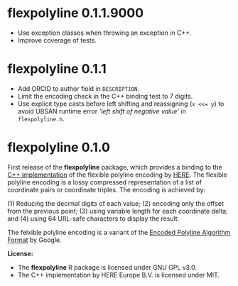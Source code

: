 # flexpolyline 0.1.1.9000

* Use exception classes when throwing an exception in C++.
* Improve coverage of tests.

# flexpolyline 0.1.1

* Add ORCID to author field in `DESCRIPTION`.
* Limit the encoding check in the C++ binding test to 7 digits.
* Use explicit type casts before left shifting and reassigning (`x <<= y`) to avoid UBSAN runtime error *'left shift of negative value'* in `flexpolyline.h`.

# flexpolyline 0.1.0

First release of the **flexpolyline** package, which provides a binding to the
[C++ implementation](https://github.com/heremaps/flexible-polyline/tree/master/cpp) of the
flexible polyline encoding by [HERE](https://github.com/heremaps/flexible-polyline).
The flexible polyline encoding is a lossy compressed representation of a list of
coordinate pairs or coordinate triples. The encoding is achieved by:

(1) Reducing the decimal digits of each value;
(2) encoding only the offset from the previous point;
(3) using variable length for each coordinate delta; and
(4) using 64 URL-safe characters to display the result.

The felxible polyline encoding is a variant of the [Encoded Polyline Algorithm Format](https://developers.google.com/maps/documentation/utilities/polylinealgorithm) by Google.

**License:**

* The **flexpolyline** R package is licensed under GNU GPL v3.0.
* The C++ implementation by HERE Europe B.V. is licensed under MIT.
